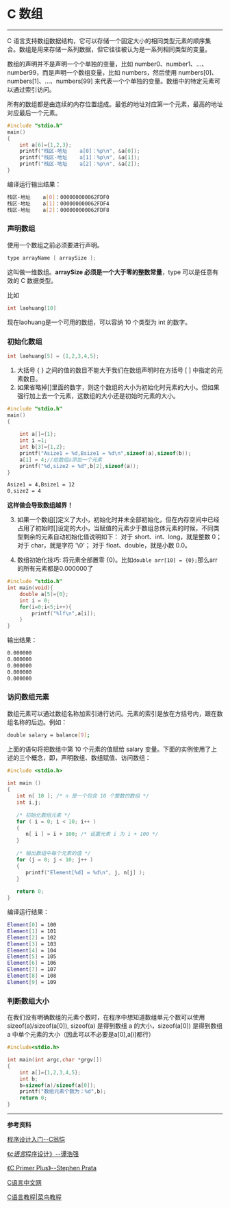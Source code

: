 # C 数组






------

C 语言支持数组数据结构，它可以存储一个固定大小的相同类型元素的顺序集合。数组是用来存储一系列数据，但它往往被认为是一系列相同类型的变量。

数组的声明并不是声明一个个单独的变量，比如 number0、number1、...、number99，而是声明一个数组变量，比如 numbers，然后使用 numbers[0]、numbers[1]、...、numbers[99] 来代表一个个单独的变量。数组中的特定元素可以通过索引访问。

所有的数组都是由连续的内存位置组成。最低的地址对应第一个元素，最高的地址对应最后一个元素。

```c
#include "stdio.h"
main()
{
	int a[6]={1,2,3};	
	printf("栈区-地址    a[0]：%p\n", &a[0]);
	printf("栈区-地址    a[1]：%p\n", &a[1]);
	printf("栈区-地址    a[2]：%p\n", &a[2]);
}
```
编译运行输出结果：

```bash
栈区-地址    a[0]：000000000062FDF0
栈区-地址    a[1]：000000000062FDF4
栈区-地址    a[2]：000000000062FDF8
```

### 声明数组
使用一个数组之前必须要进行声明。

```c
type arrayName [ arraySize ];
```
这叫做一维数组。**arraySize 必须是一个大于零的整数常量**，type 可以是任意有效的 C 数据类型。

比如

```c
int laohuang[10]
```
现在laohuang是一个可用的数组，可以容纳 10 个类型为 int 的数字。
### 初始化数组
```c
int laohuang[5] = {1,2,3,4,5};
```

 1. 大括号 { } 之间的值的数目不能大于我们在数组声明时在方括号 [ ] 中指定的元素数目。
 2. 如果省略掉[]里面的数字，则这个数组的大小为初始化时元素的大小。但如果强行加上去一个元素，这数组的大小还是初始时元素的大小。
```c
#include "stdio.h"
main()
{
	
	int a[]={1};
	int i =1;
	int b[3]={1,2};
	printf("Asize1 = %d,Bsize1 = %d\n",sizeof(a),sizeof(b));
	a[1] = 4;//给数组a添加一个元素 
	printf("%d,size2 = %d",b[2],sizeof(a));
}

```
```bash
Asize1 = 4,Bsize1 = 12
0,size2 = 4
```
**这样做会导致数组越界！** 

 3. 如果一个数组[]定义了大小，初始化时并未全部初始化，但在内存空间中已经占用了初始时[]设定的大小，当赋值的元素少于数组总体元素的时候，不同类型剩余的元素自动初始化值说明如下：
对于 short、int、long，就是整数 0；
对于 char，就是字符 '\0'；
对于 float、double，就是小数 0.0。


 4. 数组初始化技巧: 将元素全部置零 {0}。比如`double arr[10] = {0};`那么arr的所有元素都是0.000000了

```c
#include "stdio.h"
int main(void){
	double a[5]={0};
	int i = 0;
	for(i=0;i<5;i++){
		printf("%lf\n",a[i]);
	}
} 
```
输出结果：
```bash
0.000000
0.000000
0.000000
0.000000
0.000000

```






### 访问数组元素
数组元素可以通过数组名称加索引进行访问。元素的索引是放在方括号内，跟在数组名称的后边。例如：

```bash
double salary = balance[9];
```
上面的语句将把数组中第 10 个元素的值赋给 salary 变量。下面的实例使用了上述的三个概念，即，声明数组、数组赋值、访问数组：

```c
#include <stdio.h>
 
int main ()
{
   int n[ 10 ]; /* n 是一个包含 10 个整数的数组 */
   int i,j;
 
   /* 初始化数组元素 */         
   for ( i = 0; i < 10; i++ )
   {
      n[ i ] = i + 100; /* 设置元素 i 为 i + 100 */
   }
   
   /* 输出数组中每个元素的值 */
   for (j = 0; j < 10; j++ )
   {
      printf("Element[%d] = %d\n", j, n[j] );
   }
 
   return 0;
}
```
编译运行结果：
```bash
Element[0] = 100
Element[1] = 101
Element[2] = 102
Element[3] = 103
Element[4] = 104
Element[5] = 105
Element[6] = 106
Element[7] = 107
Element[8] = 108
Element[9] = 109
```
### 判断数组大小

在我们没有明确数组的元素个数时，在程序中想知道数组单元个数可以使用 sizeof(a)/sizeof(a[0]), sizeof(a) 是得到数组 a 的大小，sizeof(a[0]) 是得到数组 a 中单个元素的大小（因此可以不必要是a[0],a[i]都行）

```c
#include<stdio.h>

int main(int argc,char *grgv[])
{
    int a[]={1,2,3,4,5};
    int b;
    b=sizeof(a)/sizeof(a[0]);
    printf("数组元素个数为：%d",b);
    return 0; 
}
```

------

**参考资料** 



[程序设计入门--C翁恺](http://www.icourse163.org/learn/ZJU-199001?tid=1450247457#/learn/announce)

[《*c语言*程序设计》--谭浩强](https://baike.baidu.com/item/c%E8%AF%AD%E8%A8%80%E7%A8%8B%E5%BA%8F%E8%AE%BE%E8%AE%A1/19471979?fr=aladdin)

[《C Primer Plus》--Stephen Prata](https://baike.baidu.com/item/c%20primer%20plus/4851344?fr=aladdin)

[C语言中文网](http://c.biancheng.net/)

[C语言教程|菜鸟教程](https://www.runoob.com/cprogramming/c-tutorial.html)


